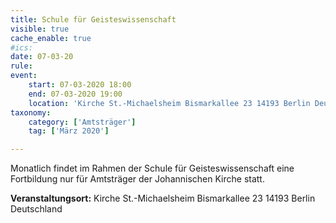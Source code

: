 ```yaml
---
title: Schule für Geisteswissenschaft
visible: true
cache_enable: true
#ics: 
date: 07-03-20
rule: 
event:
	start: 07-03-2020 18:00
	end: 07-03-2020 19:00
	location: 'Kirche St.-Michaelsheim Bismarkallee 23 14193 Berlin Deutschland'
taxonomy:
	category: ['Amtsträger']
	tag: ['März 2020']

---
```

Monatlich findet im Rahmen der Schule für Geisteswissenschaft eine Fortbildung nur für Amtsträger der Johannischen Kirche statt.



**Veranstaltungsort:** Kirche St.-Michaelsheim
Bismarkallee 23
14193 Berlin
Deutschland

